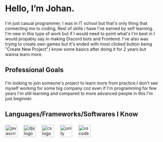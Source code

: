 <h1 align="left">Hello, I’m Johan.</h1>

###

<p align="left">I'm just casual programmer, I was in IT school but that's only thing that connecting me to coding, Rest of skills i have I've earned by self learning. I'm new in this type of work but if I would need to point what's I'm best in I would propably say in making Discord bots and Frontend. I've also was trying to create own games but it's ended with most clicked button being "Create New Project".I know some basics after doing it for 2 years but wanna learn more.</p>

###

<h2 align="left">Professional Goals</h2>

###

<p align="left">I'm looking to join someone's project to learn more from practice.I don't see myself working for some big company coz even if I'm programming for few years I'm still learning and compared to more advanced people in this I'm just beginner.</p>

###

<h2 align="left">Languages/Frameworks/Softwares I Know</h2>

###

<div align="left">
  <img src="https://cdn.jsdelivr.net/gh/devicons/devicon/icons/javascript/javascript-original.svg" height="40" alt="javascript logo"  />
  <img width="12" />
  <img src="https://cdn.jsdelivr.net/gh/devicons/devicon/icons/discordjs/discordjs-original.svg" height="40" alt="djs logo"  />
  <img width="12" />
  <img src="https://cdn.jsdelivr.net/gh/devicons/devicon/icons/csharp/csharp-original.svg" height="40" alt="cs logo"  />
  <img width="12" />
  <img src="https://cdn.jsdelivr.net/gh/devicons/devicon/icons/unity/unity-original.svg" height="40" alt="unity logo"  />
  <img width="12" />
  <img src="https://cdn.jsdelivr.net/gh/devicons/devicon/icons/vscode/vscode-original.svg" height="40" alt="vscode logo"  />
  <img width="12" />
</div>




###
